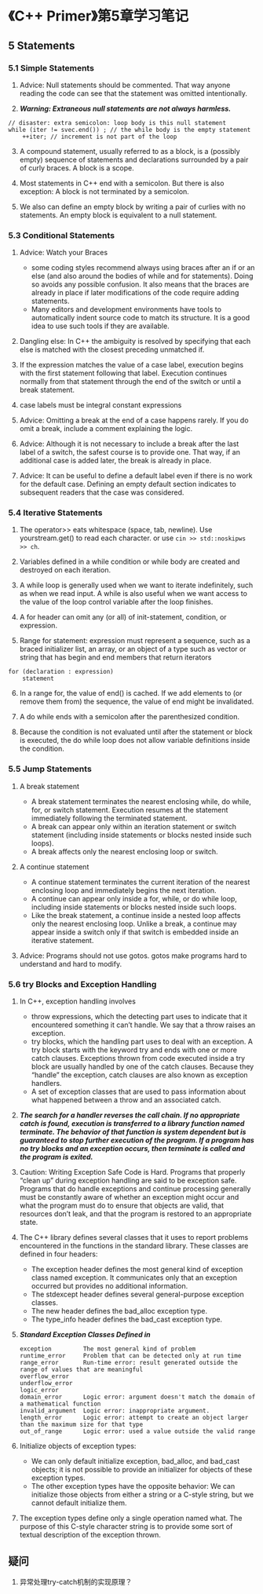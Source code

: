 # 《C++ Primer》第5章学习笔记

## 5 Statements

### 5.1 Simple Statements

1. Advice: Null statements should be commented. That way anyone reading the code can see that the statement was omitted intentionally.

2. ***Warning: Extraneous null statements are not always harmless.***
```
// disaster: extra semicolon: loop body is this null statement
while (iter != svec.end()) ; // the while body is the empty statement
    ++iter; // increment is not part of the loop
```

3. A compound statement, usually referred to as a block, is a (possibly empty) sequence of statements and declarations surrounded by a pair of curly braces. A block is a scope.

4. Most statements in C++ end with a semicolon. But there is also exception: A block is not terminated by a semicolon.

5. We also can define an empty block by writing a pair of curlies with no statements. An empty block is equivalent to a null statement.

### 5.3 Conditional Statements

1. Advice: Watch your Braces
    - some coding styles recommend always using braces after an if or an else (and also around the bodies of while and for statements). Doing so avoids any possible confusion. It also means that the braces are already in place if later modifications of the code require adding statements.
    - Many editors and development environments have tools to automatically indent source code to match its structure. It is a good idea to use such tools if they are available.

2. Dangling else:  In C++ the ambiguity is resolved by specifying that each else is matched with the closest preceding unmatched if.

3. If the expression matches the value of a case label, execution begins with the first statement following that label. Execution continues normally from that statement through the end of the switch or until a break statement.

4. case labels must be integral constant expressions

5. Advice: Omitting a break at the end of a case happens rarely. If you do omit a break, include a comment explaining the logic.

6. Advice: Although it is not necessary to include a break after the last label of a switch, the safest course is to provide one. That way, if an additional case is added later, the break is already in place.

7. Advice: It can be useful to define a default label even if there is no work for the default case. Defining an empty default section indicates to subsequent readers that the case was considered.

### 5.4 Iterative Statements

1. The operator>> eats whitespace (space, tab, newline). Use yourstream.get() to read each character. or use `cin >> std::noskipws >> ch`.

2. Variables defined in a while condition or while body are created and destroyed on each iteration.

3. A while loop is generally used when we want to iterate indefinitely, such as when we read input. A while is also useful when we want access to the value of the loop control variable after the loop finishes.

4. A for header can omit any (or all) of init-statement, condition, or expression.

5. Range for statement: expression must represent a sequence, such as a braced initializer list, an array, or an object of a type such as vector or string that has begin and end members that return iterators
```
for (declaration : expression)
    statement
```

6. In a range for, the value of end() is cached. If we add elements to (or remove them from) the sequence, the value of end might be invalidated.

7. A do while ends with a semicolon after the parenthesized condition.

8. Because the condition is not evaluated until after the statement or block is executed, the do while loop does not allow variable definitions inside the condition.

### 5.5 Jump Statements

1. A break statement 
    - A break statement terminates the nearest enclosing while, do while, for, or switch statement. Execution resumes at the statement immediately following the terminated statement. 
    - A break can appear only within an iteration statement or switch statement (including inside statements or blocks nested inside such loops). 
    - A break affects only the nearest enclosing loop or switch.

2. A continue statement
    - A continue statement terminates the current iteration of the nearest enclosing loop and immediately begins the next iteration.
    - A continue can appear only inside a for, while, or do while loop, including inside statements or blocks nested inside such loops. 
    - Like the break statement, a continue inside a nested loop affects only the nearest enclosing loop. Unlike a break, a continue may appear inside a switch only if that switch is embedded inside an iterative statement.

3. Advice: Programs should not use gotos. gotos make programs hard to understand and hard to modify.

### 5.6 try Blocks and Exception Handling

1. In C++, exception handling involves
    - throw expressions, which the detecting part uses to indicate that it encountered something it can’t handle. We say that a throw raises an exception. 
    - try blocks, which the handling part uses to deal with an exception. A try block starts with the keyword try and ends with one or more catch clauses. Exceptions thrown from code executed inside a try block are usually handled by one of the catch clauses. Because they “handle” the exception, catch clauses are also known as exception handlers. 
    - A set of exception classes that are used to pass information about what happened between a throw and an associated catch.

2. ***The search for a handler reverses the call chain. If no appropriate catch is found, execution is transferred to a library function named terminate. The behavior of that function is system dependent but is guaranteed to stop further execution of the program. If a program has no try blocks and an exception occurs, then terminate is called and the program is exited.***

3. Caution: Writing Exception Safe Code is Hard. Programs that properly “clean up” during exception handling are said to be exception safe. Programs that do handle exceptions and continue processing generally must be constantly aware of whether an exception might occur and what the program must do to ensure that objects are valid, that resources don’t leak, and that the program is restored to an appropriate state.

4. The C++ library defines several classes that it uses to report problems encountered in the functions in the standard library. These classes are defined in four headers:
    - The exception header defines the most general kind of exception class named exception. It communicates only that an exception occurred but provides no additional information.
    - The stdexcept header defines several general-purpose exception classes.
    - The new header defines the bad_alloc exception type.
    - The type_info header defines the bad_cast exception type.

5. ***Standard Exception Classes Defined in <stdexcept>***
    ```
    exception         The most general kind of problem
    runtime_error     Problem that can be detected only at run time
    range_error       Run-time error: result generated outside the range of values that are meaningful
    overflow_error
    underflow_error
    logic_error
    domain_error      Logic error: argument doesn't match the domain of a mathematical function
    invalid_argument  Logic error: inappropriate argument.
    length_error      Logic error: attempt to create an object larger than the maximum size for that type
    out_of_range      Logic error: used a value outside the valid range
    ```

6. Initialize objects of exception types:
    - We can only default initialize exception, bad_alloc, and bad_cast objects; it is not possible to provide an initializer for objects of these exception types.
    - The other exception types have the opposite behavior: We can initialize those objects from either a string or a C-style string, but we cannot default initialize them.

7. The exception types define only a single operation named what. The purpose of this C-style character string is to provide some sort of textual description of the exception thrown.

## 疑问

1. 异常处理try-catch机制的实现原理？

